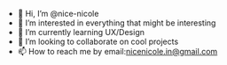 - 👋 Hi, I’m @nice-nicole
- 👀 I’m interested in everything that might be interesting
- 🌱 I’m currently learning UX/Design
- 💞️ I’m looking to collaborate on cool projects
- 📫 How to reach me by email:nicenicole.in@gmail.com

<!---
nice-nicole/nice-nicole is a ✨ special ✨ repository because its `README.md` (this file) appears on your GitHub profile.
You can click the Preview link to take a look at your changes.
--->
